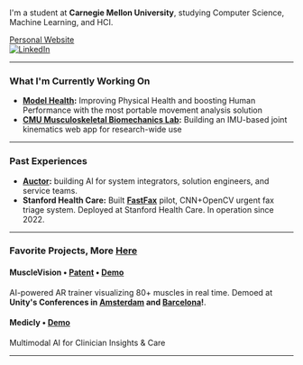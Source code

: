 ### 

I'm a student at **Carnegie Mellon University**, studying Computer Science, Machine Learning, and HCI. 

[Personal Website](https://www.juliannth.com)  
[![LinkedIn](https://img.shields.io/badge/LinkedIn-0077B5?style=flat&logo=linkedin&logoColor=white)](https://www.linkedin.com/in/JulianNTH/)

---

### What I'm Currently Working On

* **[Model Health](https://www.modelhealth.io/):** Improving Physical Health and boosting Human Performance with the most portable movement analysis solution
* **[CMU Musculoskeletal Biomechanics Lab](https://www.meche.engineering.cmu.edu/faculty/halilaj-musculoskeletal-biomechanics-lab.html):** Building an IMU-based joint kinematics web app for research-wide use

---

### Past Experiences
* **[Auctor](https://www.getauctor.com/):** building AI for system integrators, solution engineers, and service teams.
* **Stanford Health Care:** Built **[FastFax](https://med.stanford.edu/seal/explore-seal-app/fast-fax.html)** pilot, CNN+OpenCV urgent fax triage system. Deployed at Stanford Health Care. In operation since 2022. 

---

### Favorite Projects, More [Here](https://www.juliannth.com/#projects)

#### MuscleVision • [Patent](https://patents.google.com/patent/US20250157072A1/en) • [Demo](https://www.youtube.com/watch?si=SeSNCDidjBbocxI-&t=1670&v=VSEk5gc-q_g&feature=youtu.be) 
AI-powered AR trainer visualizing 80+ muscles in real time. Demoed at **Unity's Conferences in [Amsterdam](https://www.youtube.com/watch?v=8ZIdejTiXAE&t=2894s) and [Barcelona](https://www.youtube.com/watch?v=okSYmGrPBDE&t=28s)!**.  

#### Medicly • [Demo](https://www.medicly.dev/) 
Multimodal AI for Clinician Insights & Care

---
